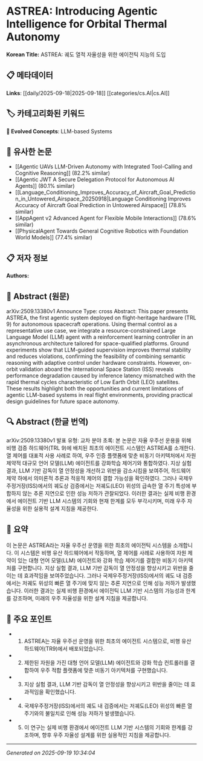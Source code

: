
# ASTREA: Introducing Agentic Intelligence for Orbital Thermal Autonomy

**Korean Title:** ASTREA: 궤도 열적 자율성을 위한 에이전틱 지능의 도입

## 📋 메타데이터

**Links**: [[daily/2025-09-18|2025-09-18]] [[categories/cs.AI|cs.AI]]

## 🏷️ 카테고리화된 키워드
**🚀 Evolved Concepts**: LLM-based Systems

## 🔗 유사한 논문
- [[Agentic UAVs LLM-Driven Autonomy with Integrated Tool-Calling and Cognitive Reasoning]] (82.2% similar)
- [[Agentic JWT A Secure Delegation Protocol for Autonomous AI Agents]] (80.1% similar)
- [[Language_Conditioning_Improves_Accuracy_of_Aircraft_Goal_Prediction_in_Untowered_Airspace_20250918|Language Conditioning Improves Accuracy of Aircraft Goal Prediction in Untowered Airspace]] (78.8% similar)
- [[AppAgent v2 Advanced Agent for Flexible Mobile Interactions]] (78.6% similar)
- [[PhysicalAgent Towards General Cognitive Robotics with Foundation World Models]] (77.4% similar)

## 📋 저자 정보

**Authors:** 

## 📄 Abstract (원문)

arXiv:2509.13380v1 Announce Type: cross 
Abstract: This paper presents ASTREA, the first agentic system deployed on flight-heritage hardware (TRL 9) for autonomous spacecraft operations. Using thermal control as a representative use case, we integrate a resource-constrained Large Language Model (LLM) agent with a reinforcement learning controller in an asynchronous architecture tailored for space-qualified platforms. Ground experiments show that LLM-guided supervision improves thermal stability and reduces violations, confirming the feasibility of combining semantic reasoning with adaptive control under hardware constraints. However, on-orbit validation aboard the International Space Station (ISS) reveals performance degradation caused by inference latency mismatched with the rapid thermal cycles characteristic of Low Earth Orbit (LEO) satellites. These results highlight both the opportunities and current limitations of agentic LLM-based systems in real flight environments, providing practical design guidelines for future space autonomy.

## 🔍 Abstract (한글 번역)

arXiv:2509.13380v1 발표 유형: 교차 분야
초록: 본 논문은 자율 우주선 운용을 위해 비행 검증 하드웨어(TRL 9)에 배치된 최초의 에이전트 시스템인 ASTREA를 소개한다. 열 제어를 대표적 사용 사례로 하여, 우주 인증 플랫폼에 맞춘 비동기 아키텍처에서 자원 제약적 대규모 언어 모델(LLM) 에이전트를 강화학습 제어기와 통합하였다. 지상 실험 결과, LLM 기반 감독이 열 안정성을 개선하고 위반을 감소시킴을 보여주어, 하드웨어 제약 하에서 의미론적 추론과 적응적 제어의 결합 가능성을 확인하였다. 그러나 국제우주정거장(ISS)에서의 궤도상 검증에서는 저궤도(LEO) 위성의 급속한 열 주기 특성에 부합하지 않는 추론 지연으로 인한 성능 저하가 관찰되었다. 이러한 결과는 실제 비행 환경에서 에이전트 기반 LLM 시스템의 기회와 현재 한계를 모두 부각시키며, 미래 우주 자율성을 위한 실용적 설계 지침을 제공한다.

## 📝 요약

이 논문은 ASTREA라는 자율 우주선 운영을 위한 최초의 에이전틱 시스템을 소개합니다. 이 시스템은 비행 유산 하드웨어에서 작동하며, 열 제어를 사례로 사용하여 자원 제약이 있는 대형 언어 모델(LLM) 에이전트와 강화 학습 제어기를 결합한 비동기 아키텍처를 구현합니다. 지상 실험 결과, LLM 기반 감독이 열 안정성을 향상시키고 위반을 줄이는 데 효과적임을 보여주었습니다. 그러나 국제우주정거장(ISS)에서의 궤도 내 검증에서는 저궤도 위성의 빠른 열 주기에 맞지 않는 추론 지연으로 인해 성능 저하가 발생했습니다. 이러한 결과는 실제 비행 환경에서 에이전틱 LLM 기반 시스템의 가능성과 한계를 강조하며, 미래의 우주 자율성을 위한 설계 지침을 제공합니다.

## 🎯 주요 포인트

- 1. ASTREA는 자율 우주선 운영을 위한 최초의 에이전트 시스템으로, 비행 유산 하드웨어(TR9)에서 배포되었습니다.

- 2. 제한된 자원을 가진 대형 언어 모델(LLM) 에이전트와 강화 학습 컨트롤러를 결합하여 우주 적합 플랫폼에 맞춘 비동기 아키텍처를 구현했습니다.

- 3. 지상 실험 결과, LLM 기반 감독이 열 안정성을 향상시키고 위반을 줄이는 데 효과적임을 확인했습니다.

- 4. 국제우주정거장(ISS)에서의 궤도 내 검증에서는 저궤도(LEO) 위성의 빠른 열 주기와의 불일치로 인해 성능 저하가 발생했습니다.

- 5. 이 연구는 실제 비행 환경에서 에이전트 LLM 기반 시스템의 기회와 한계를 강조하며, 향후 우주 자율성 설계를 위한 실용적인 지침을 제공합니다.

---

*Generated on 2025-09-19 10:34:04*